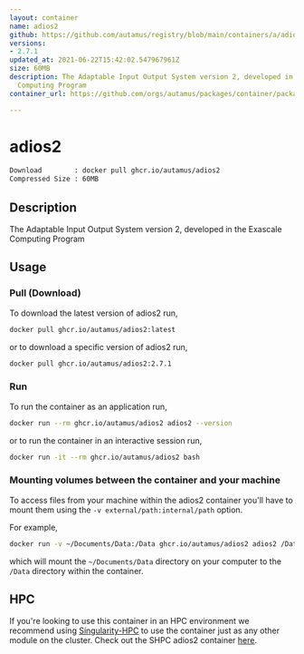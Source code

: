 ```yaml
---
layout: container
name: adios2
github: https://github.com/autamus/registry/blob/main/containers/a/adios2/spack.yaml
versions:
- 2.7.1
updated_at: 2021-06-22T15:42:02.547967961Z
size: 60MB
description: The Adaptable Input Output System version 2, developed in the Exascale
  Computing Program
container_url: https://github.com/orgs/autamus/packages/container/package/adios2

---
```

# adios2
```bash 
Download        : docker pull ghcr.io/autamus/adios2
Compressed Size : 60MB
```

## Description
The Adaptable Input Output System version 2, developed in the Exascale Computing Program

## Usage
### Pull (Download)
To download the latest version of adios2 run,

```bash
docker pull ghcr.io/autamus/adios2:latest
```

or to download a specific version of adios2 run,

```bash
docker pull ghcr.io/autamus/adios2:2.7.1
```
### Run
To run the container as an application run,
```bash
docker run --rm ghcr.io/autamus/adios2 adios2 --version
```

or to run the container in an interactive session run,
```bash
docker run -it --rm ghcr.io/autamus/adios2 bash
```

### Mounting volumes between the container and your machine
To access files from your machine within the adios2 container you'll have to mount them using the `-v external/path:internal/path` option.

For example,
```bash
docker run -v ~/Documents/Data:/Data ghcr.io/autamus/adios2 adios2 /Data/myData.csv
```
which will mount the `~/Documents/Data` directory on your computer to the `/Data` directory within the container.

## HPC
If you're looking to use this container in an HPC environment we recommend using [Singularity-HPC](https://singularity-hpc.readthedocs.io) to use the container just as any other module on the cluster. Check out the SHPC adios2 container [here](https://singularityhub.github.io/singularity-hpc/r/ghcr.io-autamus-adios2/).